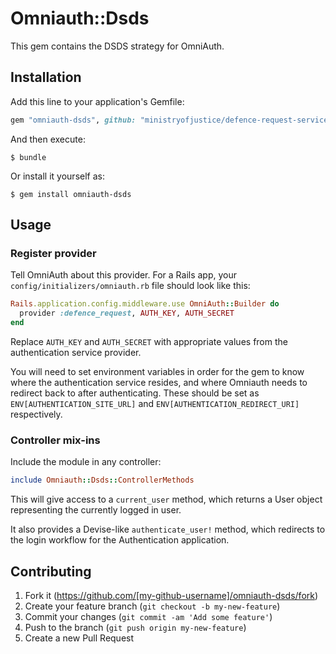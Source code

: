 # Omniauth::Dsds

This gem contains the DSDS strategy for OmniAuth.

## Installation

Add this line to your application's Gemfile:

```ruby
gem "omniauth-dsds", github: "ministryofjustice/defence-request-service-omniauth-dsds", tag: "v0.3.0"
```

And then execute:

    $ bundle

Or install it yourself as:

    $ gem install omniauth-dsds

## Usage

### Register provider

Tell OmniAuth about this provider. For a Rails app, your
`config/initializers/omniauth.rb` file should look like this:

```ruby
Rails.application.config.middleware.use OmniAuth::Builder do
  provider :defence_request, AUTH_KEY, AUTH_SECRET
end
```

Replace `AUTH_KEY` and `AUTH_SECRET` with appropriate values
from the authentication service provider.

You will need to set environment variables in order for the gem
to know where the authentication service resides, and where Omniauth
needs to redirect back to after authenticating. These should be set as
`ENV[AUTHENTICATION_SITE_URL]` and `ENV[AUTHENTICATION_REDIRECT_URI]`
respectively.

### Controller mix-ins

Include the module in any controller:
```ruby
include Omniauth::Dsds::ControllerMethods
```

This will give access to a `current_user` method, which returns a User
object representing the currently logged in user.

It also provides a Devise-like `authenticate_user!` method, which redirects
to the login workflow for the Authentication application.

## Contributing

1. Fork it (https://github.com/[my-github-username]/omniauth-dsds/fork)
2. Create your feature branch (`git checkout -b my-new-feature`)
3. Commit your changes (`git commit -am 'Add some feature'`)
4. Push to the branch (`git push origin my-new-feature`)
5. Create a new Pull Request
